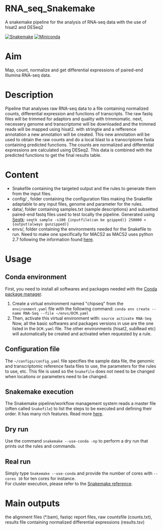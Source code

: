 # RNA_seq_Snakemake
A snakemake pipeline for the analysis of RNA-seq data with the use of hisat2 and DESeq2

[![Snakemake](https://img.shields.io/badge/snakemake-≥5.2.0-brightgreen.svg)](https://snakemake.bitbucket.io)
[![Miniconda](https://img.shields.io/badge/miniconda-blue.svg)](https://conda.io/miniconda)

# Aim
Map, count, normalize and get differential expressions of paired-end Illumina RNA-seq data.

# Description
Pipeline that analyses raw RNA-seq data to a file containing normalized counts, differential expression and functions of transcripts. The raw fastq files will be trimmed for adaptors and quality with trimmomatic. next, necessery genome and transcriptome will be downloaded and the trimmed reads will be mapped using hisat2. with stringtie and a refference annotation a new annotation will be created. This new annotation will be used to obtain the raw counts and do a local blast to a transcriptome fasta containing predicted functions. The counts are normalized and differential expressions are calculated using DESeq2. This data is combined with the predicted functions to get the final results table.


# Content
- Snakefile containing the targeted output and the rules to generate them from the input files.
- config/ , folder containing the configuration files making the Snakefile adaptable to any input files, genome and parameter for the rules.
- data/, folder containing samples.txt (sample descriptions) and subsetted paired-end fastq files used to test locally the pipeline. Generated using [Seqtk](https://github.com/lh3/seqtk):
`seqtk sample -s100 {inputfile(can be gzipped)} 250000 > {output(always gunzipped)}`
- envs/, folder containing the environments needed for the Snakefile to run. Need to make one specifically for MACS2 as MACS2 uses python 2.7 following the information found [here](https://groups.google.com/forum/#!searchin/snakemake/macs%7Csort:relevance/snakemake/60txGSq81zE/NzCUTdJ_AQAJ).


# Usage

## Conda environment
First, you need to install all softwares and packages needed with the [Conda package manager](https://conda.io/docs/using/envs.html).  
1. Create a virtual environment named "chipseq" from the `environment.yaml` file with the following command:
`conda env create --name RNA-Seq --file ~/envs/DCM.yaml`
2. Then, activate this virtual environment with: `source activate RNA-Seq`    
Now, all the basic softwares and packages versions in use are the one listed in the `DCM.yaml` file.
The other environments (hisat2, subRead etc) will automatically be created and activated when requested by a rule.

## Configuration file
The `~/configs/config.yaml` file specifies the sample data file, the genomic and transcriptomic reference fasta files to use, the parameters for the rules to use, etc. This file is used so the `Snakefile` does not need to be changed when locations or parameters need to be changed.

## Snakemake execution
The Snakemake pipeline/workflow management system reads a master file (often called `Snakefile`) to list the steps to be executed and defining their order.
It has many rich features. Read more [here](https://snakemake.readthedocs.io/en/stable/).

## Dry run
Use the command `snakemake --use-conda -np` to perform a dry run that prints out the rules and commands.

## Real run
Simply type `Snakemake --use-conda` and provide the number of cores with `--cores 10` for ten cores for instance.  
For cluster execution, please refer to the [Snakemake reference](https://snakemake.readthedocs.io/en/stable/executable.html#cluster-execution).

# Main outputs
the alignment files (*.bam), fastqc report files, raw countsfile (counts.txt), results file containing normalized differential expressions (results.tsv)
